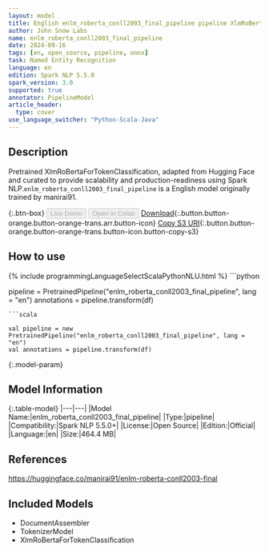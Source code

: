 ```yaml
---
layout: model
title: English enlm_roberta_conll2003_final_pipeline pipeline XlmRoBertaForTokenClassification from manirai91
author: John Snow Labs
name: enlm_roberta_conll2003_final_pipeline
date: 2024-09-16
tags: [en, open_source, pipeline, onnx]
task: Named Entity Recognition
language: en
edition: Spark NLP 5.5.0
spark_version: 3.0
supported: true
annotator: PipelineModel
article_header:
  type: cover
use_language_switcher: "Python-Scala-Java"
---
```


## Description

Pretrained XlmRoBertaForTokenClassification, adapted from Hugging Face and curated to provide scalability and production-readiness using Spark NLP.`enlm_roberta_conll2003_final_pipeline` is a English model originally trained by manirai91.

{:.btn-box}
<button class="button button-orange" disabled>Live Demo</button>
<button class="button button-orange" disabled>Open in Colab</button>
[Download](https://s3.amazonaws.com/auxdata.johnsnowlabs.com/public/models/enlm_roberta_conll2003_final_pipeline_en_5.5.0_3.0_1726495986638.zip){:.button.button-orange.button-orange-trans.arr.button-icon}
[Copy S3 URI](s3://auxdata.johnsnowlabs.com/public/models/enlm_roberta_conll2003_final_pipeline_en_5.5.0_3.0_1726495986638.zip){:.button.button-orange.button-orange-trans.button-icon.button-copy-s3}

## How to use



<div class="tabs-box" markdown="1">
{% include programmingLanguageSelectScalaPythonNLU.html %}
```python

pipeline = PretrainedPipeline("enlm_roberta_conll2003_final_pipeline", lang = "en")
annotations =  pipeline.transform(df)   

```
```scala

val pipeline = new PretrainedPipeline("enlm_roberta_conll2003_final_pipeline", lang = "en")
val annotations = pipeline.transform(df)

```
</div>

{:.model-param}
## Model Information

{:.table-model}
|---|---|
|Model Name:|enlm_roberta_conll2003_final_pipeline|
|Type:|pipeline|
|Compatibility:|Spark NLP 5.5.0+|
|License:|Open Source|
|Edition:|Official|
|Language:|en|
|Size:|464.4 MB|

## References

https://huggingface.co/manirai91/enlm-roberta-conll2003-final

## Included Models

- DocumentAssembler
- TokenizerModel
- XlmRoBertaForTokenClassification